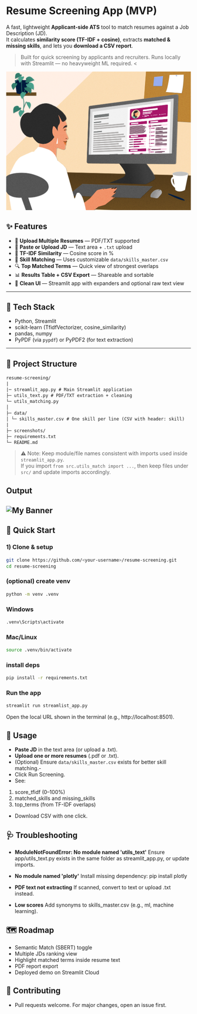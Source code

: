 # Resume Screening App (MVP)

A fast, lightweight **Applicant-side ATS** tool to match resumes against a Job Description (JD).  
It calculates **similarity score (TF-IDF + cosine)**, extracts **matched & missing skills**, and lets you **download a CSV report**.

> Built for quick screening by applicants and recruiters. Runs locally with Streamlit — no heavyweight ML required. <

![My Banner](./screenshots/infographic-resume-example__1_.png)


## ✨ Features
- 📄 **Upload Multiple Resumes** — PDF/TXT supported
- 📝 **Paste or Upload JD** — Text area + `.txt` upload
- 🧠 **TF-IDF Similarity** — Cosine score in %
- 🎯 **Skill Matching** — Uses customizable `data/skills_master.csv`
- 🔍 **Top Matched Terms** — Quick view of strongest overlaps
- 📊 **Results Table + CSV Export** — Shareable and sortable
- 🧵 **Clean UI** — Streamlit app with expanders and optional raw text view

---

## 🧱 Tech Stack
- Python, Streamlit
- scikit-learn (TfidfVectorizer, cosine_similarity)
- pandas, numpy
- PyPDF (via `pypdf`) or PyPDF2 (for text extraction)

---

## 📂 Project Structure

```
resume-screening/
|
|─ streamlit_app.py # Main Streamlit application
├─ utils_text.py # PDF/TXT extraction + cleaning
└─ utils_matching.py
│
├─ data/
│ └─ skills_master.csv # One skill per line (CSV with header: skill)
|
├─ screenshots/
├─ requirements.txt
└─ README.md
```

> ⚠️ Note: Keep module/file names consistent with imports used inside `streamlit_app.py`.  
> If you import `from src.utils_match import ...`, then keep files under `src/` and update imports accordingly.
## Output 

![My Banner](./screenshots)
---

## 🚀 Quick Start

### 1) Clone & setup
```bash
git clone https://github.com/<your-username>/resume-screening.git
cd resume-screening
```
### (optional) create venv
```bash
python -m venv .venv
```

### Windows
```bash
.venv\Scripts\activate
```
### Mac/Linux
```bash
source .venv/bin/activate
```
### install deps
```bash
pip install -r requirements.txt
```
### Run the app
```bash
streamlit run streamlist_app.py
```
Open the local URL shown in the terminal (e.g., http://localhost:8501).
## 🧩 Usage
- **Paste JD** in the text area (or upload a .txt).
- **Upload one or more resumes** (.pdf or .txt).
- (Optional) Ensure ``data/skills_master.csv`` exists for better skill matching.-
- Click Run Screening.
- See:
1. score_tfidf (0–100%)
2. matched_skills and missing_skills
3.  top_terms (from TF-IDF overlaps)
- Download CSV with one click.
## 🩺 Troubleshooting
- **ModuleNotFoundError: No module named 'utils_text'**
Ensure app/utils_text.py exists in the same folder as streamlit_app.py, or update imports.

- **No module named 'plotly'**
Install missing dependency: pip install plotly

- **PDF text not extracting**
If scanned, convert to text or upload .txt instead.

- **Low scores**
Add synonyms to skills_master.csv (e.g., ml, machine learning).

## 🗺️ Roadmap
- Semantic Match (SBERT) toggle
- Multiple JDs ranking view
- Highlight matched terms inside resume text
- PDF report export
- Deployed demo on Streamlit Cloud
## 🤝 Contributing
- Pull requests welcome. For major changes, open an issue first.
